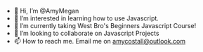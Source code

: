 - 👋 Hi, I’m @AmyMegan
- 👀 I’m interested in learning how to use Javascript.
- 🌱 I’m currently taking West Bro's Beginners Javascript Course! 
- 💞️ I’m looking to collaborate on Javascript Projects 
- 📫 How to reach me. Email me on amycostall@outlook.com

<!---
AmyMegan/AmyMegan is a ✨ special ✨ repository because its `README.md` (this file) appears on your GitHub profile.
You can click the Preview link to take a look at your changes.
--->
